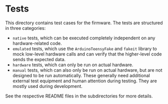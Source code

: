 # Tests

This directory contains test cases for the firmware.
The tests are structured in three categories:

* `native` tests, which can be executed completely independent on any hardware-related code.
* `emulated` tests, which use the `ArduinoTeensyFake` and `fakeit` library to mock low-level hardware calls and can verify that the higher-level code sends the expected data.
* `hardware` tests, which can only be run on actual hardware.
* `manual` tests, which can also only be run on actual hardware, but are not designed to be run automatically. These generally need additional external test equipment and human attention during testing. They are mostly used during development.

See the respective README files in the subdirectories for more details.
